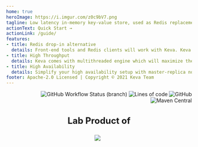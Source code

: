 ```yaml
---
home: true
heroImage: https://i.imgur.com/z0c9bV7.png
tagline: Low latency in-memory key-value store, used as Redis replacement
actionText: Quick Start →
actionLink: /guide/
features:
- title: Redis drop-in alternative
  details: Front-end tools and Redis clients will work with Keva. Keva is a drop in alternative to Redis.
- title: High Throughput
  details: Keva comes with multithreaded engine which will maximize the use of your system's resources
- title: High Availability
  details: Simplify your high availability setup with master-replica nodes and sharded cluster mode (will be available soon) 
footer: Apache-2.0 Licensed | Copyright © 2021 Keva Team
---
```


<p style="text-align: right; max-width: 960px; margin: auto;">
<img src="https://img.shields.io/github/workflow/status/keva-dev/keva/Build/master?label=build&style=flat-square" alt="GitHub Workflow Status (branch)">
<img src="https://img.shields.io/tokei/lines/github/keva-dev/keva?style=flat-square" alt="Lines of code">
<img src="https://img.shields.io/github/license/keva-dev/keva?style=flat-square" alt="GitHub">
<img src="https://img.shields.io/maven-central/v/dev.keva/kevadb?style=flat-square" alt="Maven Central">
</p>

<div style="margin-top: 2rem; max-width: 960px; text-align: center; font-size: 1.5rem; font-weight: bold;">Lab Product of</div>

<div style="text-align: center; margin-top: 1.5rem; margin-bottom: 2rem;">
<a href="https://www.grokking.org" target="_blank"><img src="https://i.imgur.com/5k8qMpf.png" style="max-width: 92px; margin-right: 0.5rem;" /></a>
</div>
